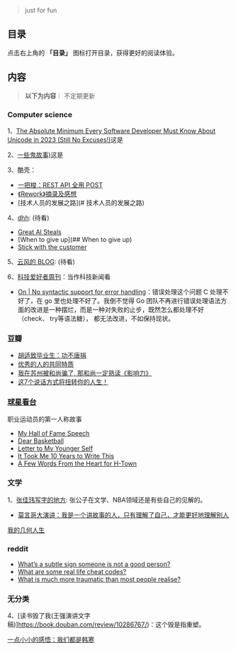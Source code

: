 
> just for fun
## 目录

点击右上角的 **「目录」** 图标打开目录，获得更好的阅读体验。

## 内容
> **以下为内容**｜ 不定期更新

###  Computer science

1、[The Absolute Minimum Every Software Developer Must Know About Unicode in 2023 (Still No Excuses!)](https://tonsky.me/blog/unicode/)这是



2、[一些鬼故事)](https://xargin.com/ghost-story/)这是



3、酷壳：
* [一把梭：REST API 全用 POST](https://coolshell.cn/articles/22173.html)
* [《Rework》摘录及感想](https://coolshell.cn/articles/9156.html)
* [技术人员的发展之路](# 技术人员的发展之路)

4、[dhh](https://world.hey.com/dhh):   (待看)
* [Great AI Steals](https://world.hey.com/dhh/great-ai-steals-280615be) 
* [When to give up](## When to give up)
* [Stick with the customer](https://world.hey.com/dhh/stick-with-the-customer-4942402f)

5、[云风的 BLOG](https://blog.codingnow.com/2006/02/):   (待看)

6、[科技爱好者周刊](https://www.ruanyifeng.com/blog/ )：当作科技新闻看



* [On | No  syntactic support for error handling](https://go.dev/blog/error-syntax)：错误处理这个问题 C 处理不好了，在 go 里也处理不好了。我倒不觉得 Go 团队不再进行错误处理语法方面的改进是一种摆烂，而是一种对失败的止步，既然怎么都处理不好（check、 try等语法糖）， 都无法改进，不如保持现状。
###  豆瓣
 * [胡适致毕业生：功不唐捐](https://www.douban.com/group/topic/27318108/?_i=6842682TYfJd_S)
 * [优秀的人的共同特质](https://book.douban.com/review/2890753/)
 * [我在苏州被和尚骗了, 那和尚一定熟读《影响力》](https://book.douban.com/review/2946641/)
 * [这7个说话方式将扭转你的人生！](https://book.douban.com/review/8185601/)


### [球星看台](https://www.theplayerstribune.com/) 
职业运动员的第一人称故事
 * [My Hall of Fame Speech](https://www.theplayerstribune.com/articles/yao-ming-basketball-hall-of-fame-speech-full-text)
 * [Dear Basketball](https://www.theplayerstribune.com/articles/dear-basketball)
 * [Letter to My Younger Self](https://www.theplayerstribune.com/articles/kobe-bryant-letter-to-my-younger-self)
 * [It Took Me 10 Years to Write This](https://www.theplayerstribune.com/myles-turner-nba-basketball-indiana-pacers-playoffs)
 * [A Few Words From the Heart for H-Town](https://www.theplayerstribune.com/jalen-green-nba-basketball-houston-rockets-phoenix-suns)


### 文学 

1、[张佳玮写字的地方](https://www.zhihu.com/people/zhang-jia-wei): 张公子在文学、NBA领域还是有些自己的见解的。


 * [莫言哥大演讲：我是一个讲故事的人，只有理解了自己，才能更好地理解别人](https://m.thepaper.cn/newsDetail_forward_20033145)

[我的几何人生](https://paper.people.com.cn/rmrb/pc/content/202412/21/content_30047414.html)


### reddit 
* [What’s a subtle sign someone is not a good person? ](https://www.reddit.com/r/AskReddit/comments/1m09nkc/whats_a_subtle_sign_someone_is_not_a_good_person/)
* [What are some real life cheat codes?](https://www.reddit.com/r/AskReddit/comments/18ycth4/what_are_some_real_life_cheat_codes/)
* [What is much more traumatic than most people realise?](https://www.reddit.com/r/AskReddit/comments/1lvkqbb/what_is_much_more_traumatic_than_most_people/)



###  无分类
4、[读书毁了我(王强演讲文字稿)]https://book.douban.com/review/10286767/)：这个毁是指重塑。

 

[一点小小的感悟：我们都是韩寒](https://lidang.medium.com/%E4%B8%80%E7%82%B9%E5%B0%8F%E5%B0%8F%E7%9A%84%E6%84%9F%E6%82%9F-%E6%88%91%E4%BB%AC%E9%83%BD%E6%98%AF%E9%9F%A9%E5%AF%92-ba466ee2eb36)

